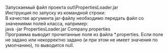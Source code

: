Запускаемый файл проекта out\PropertiesLoader.jar<br>
Инструкция по запуску из командной строки: <br>
В качестве аргумента jar-файлу необходимо передать файл со значениями полей класса, например:<br>
java -jar PropertiesLoader.jar Company.properties<br>
Программа выводит прочитанные поля из файла *.properties. Если поле не задано или некорректно задано (и при этом не имеет значения по умолчанию), то выводится null.
